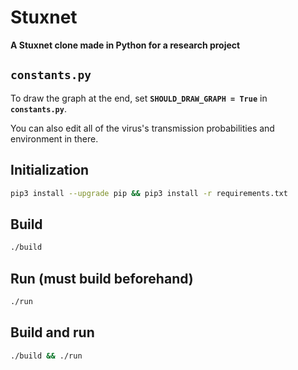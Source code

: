 # Stuxnet

**A Stuxnet clone made in Python for a research project**

## **`constants.py`**

To draw the graph at the end, set **`SHOULD_DRAW_GRAPH = True`** in **`constants.py`**.

You can also edit all of the virus's transmission probabilities and environment in there.

## **Initialization**

```bash
pip3 install --upgrade pip && pip3 install -r requirements.txt
```

## **Build**

```bash
./build
```

## **Run** (must build beforehand)

```bash
./run
```

## **Build and run**

```bash
./build && ./run
```